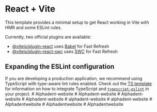 # React + Vite

This template provides a minimal setup to get React working in Vite with HMR and some ESLint rules.

Currently, two official plugins are available:

- [@vitejs/plugin-react](https://github.com/vitejs/vite-plugin-react/blob/main/packages/plugin-react) uses [Babel](https://babeljs.io/) for Fast Refresh
- [@vitejs/plugin-react-swc](https://github.com/vitejs/vite-plugin-react/blob/main/packages/plugin-react-swc) uses [SWC](https://swc.rs/) for Fast Refresh

## Expanding the ESLint configuration

If you are developing a production application, we recommend using TypeScript with type-aware lint rules enabled. Check out the [TS template](https://github.com/vitejs/vite/tree/main/packages/create-vite/template-react-ts) for information on how to integrate TypeScript and [`typescript-eslint`](https://typescript-eslint.io) in your project.
#   A l p h a d e n t - w e b s i t e  
 #   A l p h a d e n t - w e b s i t e  
 #   A l p h a d e n t - w e b s i t e  
 #   A l p h a d e n t - w e b s i t e  
 #   a l p h a d e n t - w e b s i t e  
 #   a l p h a d e n t - w e b s i t e  
 #   A l p h a d e n t w e b s i t e  
 #   A l p h a d e n t w e b s i t e  
 #   A l p h a d e n t w e b s i t e  
 